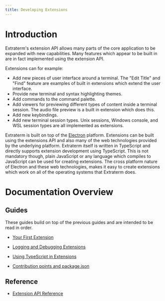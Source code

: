 ```yaml
---
title: Developing Extensions
---
```


# Introduction

Extraterm's extension API allows many parts of the core application to be expanded with new capabilities. Many features which appear to be built in are in fact implemented using the extension API.

Extensions can for example:

* Add new pieces of user interface around a terminal. The "Edit Title" and "Find" feature are examples of built in extensions which extend the user interface.
* Provide new terminal and syntax highlighting themes.
* Add commands to the command palette.
* Add viewers for previewing different types of content inside a terminal session. The audio file preview is a built in extension which does this.
* Add new keybindings.
* Add new terminal session types. Unix sessions, Windows console, and WSL session types are all implemented as extensions.

Extraterm is built on top of the [Electron](https://www.electronjs.org) platform. Extensions can be built using the extensions API and also many of the web technologies provided by the underlying platform. Extraterm itself is written in TypeScript and directly supports extension development using TypeScript. This is not mandatory though, plain JavaScript or any language which compiles to JavaScript can be used for creating extensions. The cross platform nature of Electron and these web technologies, makes it easy to create extensions which work on all of the operating systems that Extraterm does.


# Documentation Overview


## Guides

These guides build on top of the previous guides and are intended to be read in order.

* [Your First Extension](extensions_your_first_extension.md)
* [Logging and Debugging Extensions](extensions_logging_and_debugging.md)
* [Using TypeScript in Extensions](extensions_typescript.md)

* [Contribution points and package.json](extensions_contribution_points.md)

## Reference

* [Extension API Reference](extension_api/)
